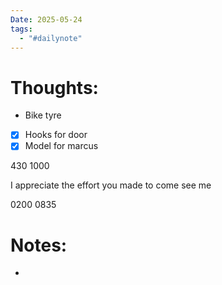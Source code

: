 ```yaml
---
Date: 2025-05-24
tags:
  - "#dailynote"
---
```

# Thoughts:
- Bike tyre

- [x] Hooks for door
- [x] Model for marcus

430 1000


I appreciate the effort you made to come see me 


0200 0835

# Notes:
- 